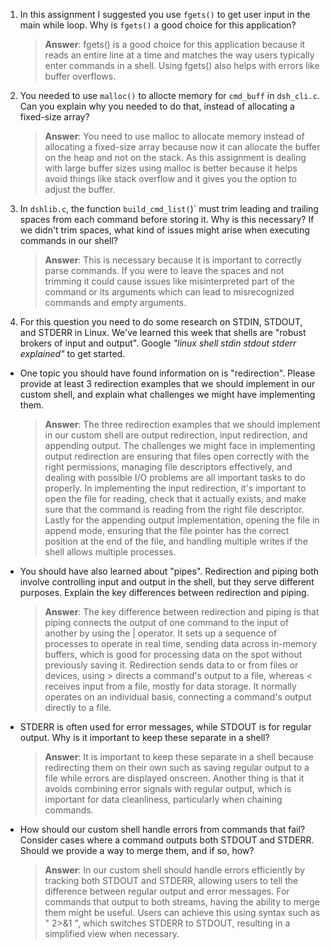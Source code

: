 1. In this assignment I suggested you use `fgets()` to get user input in the main while loop. Why is `fgets()` a good choice for this application?

    > **Answer**:  fgets() is a good choice for this application because it reads an entire line at a time and matches the way users typically enter commands in a shell. Using fgets() also helps with errors like buffer overflows. 

2. You needed to use `malloc()` to allocte memory for `cmd_buff` in `dsh_cli.c`. Can you explain why you needed to do that, instead of allocating a fixed-size array?

    > **Answer**:  You need to use malloc to allocate memory instead of allocating a fixed-size array because now it can allocate the buffer on the heap and not on the stack. As this assignment is dealing with large buffer sizes using malloc is better because it helps avoid things like stack overflow and it gives you the option to adjust the buffer. 


3. In `dshlib.c`, the function `build_cmd_list(`)` must trim leading and trailing spaces from each command before storing it. Why is this necessary? If we didn't trim spaces, what kind of issues might arise when executing commands in our shell?

    > **Answer**: This is necessary because it is important to correctly parse commands. If you were to leave the spaces and not trimming it could cause issues like misinterpreted part of the command or its arguments which can lead to misrecognized commands and empty arguments. 


4. For this question you need to do some research on STDIN, STDOUT, and STDERR in Linux. We've learned this week that shells are "robust brokers of input and output". Google _"linux shell stdin stdout stderr explained"_ to get started.

- One topic you should have found information on is "redirection". Please provide at least 3 redirection examples that we should implement in our custom shell, and explain what challenges we might have implementing them.

    > **Answer**: The three redirection examples that we should implement in our custom shell are output redirection, input redirection, and appending output. The challenges we might face in implementing output redirection are ensuring that files open correctly with the right permissions, managing file descriptors effectively, and dealing with possible I/O problems are all important tasks to do properly. In implementing the input redirection, it's important to open the file for reading, check that it actually exists, and make sure that the command is reading from the right file descriptor. Lastly for the appending output implementation, opening the file in append mode, ensuring that the file pointer has the correct position at the end of the file, and handling multiple writes if the shell allows multiple processes.

- You should have also learned about "pipes". Redirection and piping both involve controlling input and output in the shell, but they serve different purposes. Explain the key differences between redirection and piping.

    > **Answer**: The key difference between redirection and piping is that piping connects the output of one command to the input of another by using the | operator. It sets up a sequence of processes to operate in real time, sending data across in-memory buffers, which is good for processing data on the spot without previously saving it. Redirection sends data to or from files or devices, using > directs a command's output to a file, whereas < receives input from a file, mostly for data storage. It normally operates on an individual basis, connecting a command's output directly to a file.

- STDERR is often used for error messages, while STDOUT is for regular output. Why is it important to keep these separate in a shell?

    > **Answer**:  It is important to keep these separate in a shell because redirecting them on their own such as saving regular output to a file while errors are displayed onscreen. Another thing is that it avoids combining error signals with regular output, which is important for data cleanliness, particularly when chaining commands.

- How should our custom shell handle errors from commands that fail? Consider cases where a command outputs both STDOUT and STDERR. Should we provide a way to merge them, and if so, how?

    > **Answer**: In our custom shell should handle errors efficiently by tracking both STDOUT and STDERR, allowing users to tell the difference between regular output and error messages. For commands that output to both streams, having the ability to merge them might be useful. Users can achieve this using syntax such as " 2>&1 ", which switches STDERR to STDOUT, resulting in a simplified view when necessary.